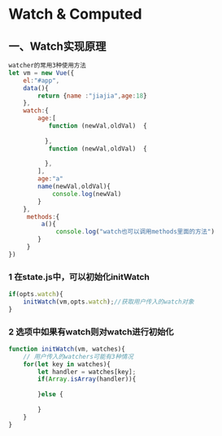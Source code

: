 # Watch & Computed

## 一、Watch实现原理

```javascript
watcher的常用3种使用方法
let vm = new Vue({
    el:"#app",
    data(){
        return {name :"jiajia",age:18}
    },
    watch:{
        age:[
           function (newVal,oldVal)  {
               
		  },
           function (newVal,oldVal)  {
               
		  },
        ],
        age:"a"
        name(newVal,oldVal){
            console.log(newVal)
        }
	},
     methods:{
         a(){
             console.log("watch也可以调用methods里面的方法")
		}
     }
})
```

### 1 在state.js中，可以初始化initWatch

```js
if(opts.watch){
    initWatch(vm,opts.watch);//获取用户传入的watch对象
}
```

### 2  选项中如果有watch则对watch进行初始化

```js
function initWatch(vm, watches){
    // 用户传入的watchers可能有3种情况
    for(let key in watches){
        let handler = watches[key];
        if(Array.isArray(handler)){
            
        }else {
            
        }
    }
}
```

